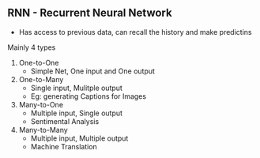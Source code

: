 ## RNN - Recurrent Neural Network

- Has access to previous data, can recall the history and make predictins

Mainly 4 types

1. One-to-One 
    - Simple Net, One input and One output
2. One-to-Many
    - Single input, Mulitple output
    - Eg: generating Captions for Images
3. Many-to-One
    - Multiple input, Single output
    - Sentimental Analysis
4. Many-to-Many 
    - Multiple input, Multiple output
    - Machine Translation